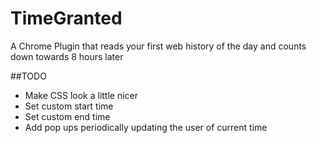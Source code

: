 TimeGranted
===========

A Chrome Plugin that reads your first web history of the day and counts down towards 8 hours later

##TODO

* Make CSS look a little nicer
* Set custom start time
* Set custom end time
* Add pop ups periodically updating the user of current time
